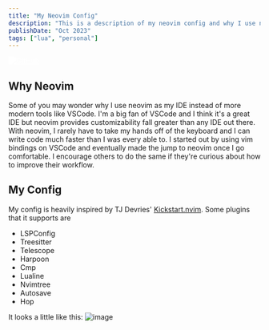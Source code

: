 ```yaml
---
title: "My Neovim Config"
description: "This is a description of my neovim config and why I use neovim"
publishDate: "Oct 2023"
tags: ["lua", "personal"]
---
```


<a href="https://github.com/wbjin/nvim">
  <img
    src="/github-mark-white.svg"
    alt="GitHub"
    class="w-20 h-20"
    style="filter: brightness(0) invert(1);"
  />
</a>


## Why Neovim
Some of you may wonder why I use neovim as my IDE instead of more modern tools like VSCode. I'm a
big fan of VSCode and I think it's a great IDE but neovim provides customizability fall greater than
any IDE out there. With neovim, I rarely have to take my hands off of the keyboard and I can write
code much faster than I was every able to. I started out by using vim bindings on VSCode and
eventually made the jump to neovim once I go comfortable. I encourage others to do the same if
they're curious about how to improve their workflow.

## My Config
My config is heavily inspired by TJ Devries'
[Kickstart.nvim](https://github.com/nvim-lua/kickstart.nvim). Some plugins that it supports are
- LSPConfig
- Treesitter
- Telescope
- Harpoon
- Cmp
- Lualine
- Nvimtree
- Autosave
- Hop

It looks a little like this:
![image](/nvim.png)


